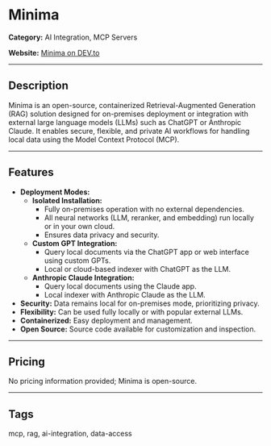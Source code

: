 # Minima

**Category:** AI Integration, MCP Servers

**Website:** [Minima on DEV.to](https://dev.to/dmayboroda/deployable-on-premises-rag)

---

## Description
Minima is an open-source, containerized Retrieval-Augmented Generation (RAG) solution designed for on-premises deployment or integration with external large language models (LLMs) such as ChatGPT or Anthropic Claude. It enables secure, flexible, and private AI workflows for handling local data using the Model Context Protocol (MCP).

---

## Features
- **Deployment Modes:**
  - **Isolated Installation:**
    - Fully on-premises operation with no external dependencies.
    - All neural networks (LLM, reranker, and embedding) run locally or in your own cloud.
    - Ensures data privacy and security.
  - **Custom GPT Integration:**
    - Query local documents via the ChatGPT app or web interface using custom GPTs.
    - Local or cloud-based indexer with ChatGPT as the LLM.
  - **Anthropic Claude Integration:**
    - Query local documents using the Claude app.
    - Local indexer with Anthropic Claude as the LLM.
- **Security:** Data remains local for on-premises mode, prioritizing privacy.
- **Flexibility:** Can be used fully locally or with popular external LLMs.
- **Containerized:** Easy deployment and management.
- **Open Source:** Source code available for customization and inspection.

---

## Pricing
No pricing information provided; Minima is open-source.

---

## Tags
mcp, rag, ai-integration, data-access
